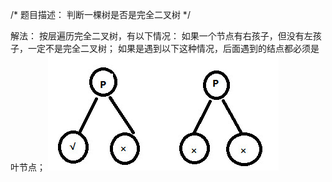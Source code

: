 /*
题目描述：
判断一棵树是否是完全二叉树
*/


 
解法：
按层遍历完全二叉树，有以下情况：
如果一个节点有右孩子，但没有左孩子，一定不是完全二叉树；
如果是遇到以下这种情况，后面遇到的结点都必须是叶节点；
![](https://raw.githubusercontent.com/TreeTse/TreeTse.github.io/master/ImgStorage/%E5%AE%8C%E5%85%A8%E4%BA%8C%E5%8F%89%E6%A0%91%E9%A2%98.jpg)
